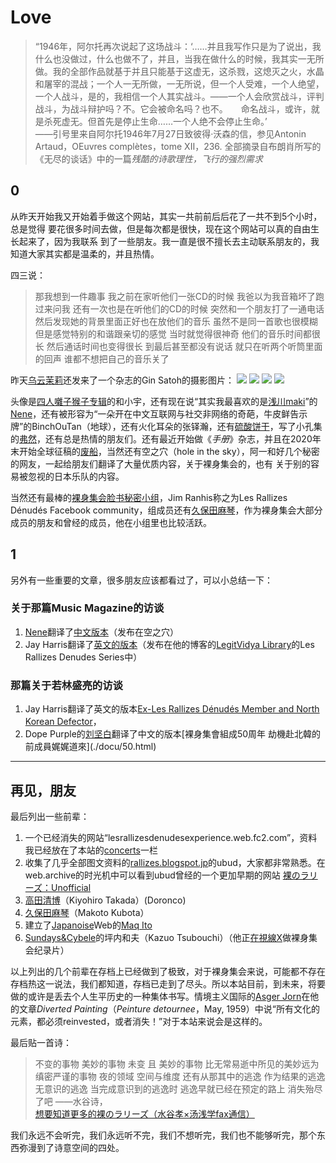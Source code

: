 # Love

> “1946年，阿尔托再次说起了这场战斗：‘……并且我写作只是为了说出，我什么也没做过，什么也做不了，并且，当我在做什么的时候，我其实一无所做。我的全部作品就基于并且只能基于这虚无，这杀戮，这熄灭之火，水晶和屠宰的混战；一个人一无所做，一无所说，但一个人受难，一个人绝望，一个人战斗，是的，我相信一个人其实战斗。——一个人会欣赏战斗，评判战斗，为战斗辩护吗？不。它会被命名吗？也不。　　命名战斗，或许，就是杀死虚无。但首先是停止生命……一个人绝不会停止生命。’  
> ——引号里来自阿尔托1946年7月27日致彼得·沃森的信，参见Antonin Artaud，OEuvres complètes，tome ⅩⅡ，236. 全部摘录自布朗肖所写的《无尽的谈话》中的一篇*残酷的诗歌理性，飞行的强烈需求*

## 0
从昨天开始我又开始着手做这个网站，其实一共前前后后花了一共不到5个小时，总是觉得 要花很多时间去做，但是每次都是很快，现在这个网站可以真的自由生长起来了，因为我联系 到了一些朋友。我一直是很不擅长去主动联系朋友的，我知道大家其实都是温柔的，并且热情。

四三说：
> 那我想到一件趣事 我之前在家听他们一张CD的时候 我爸以为我音箱坏了跑过来问我 还有一次也是在听他们的CD的时候 突然和一个朋友打了一通电话 然后发现她的背景里面正好也在放他们的音乐 虽然不是同一首歌也很模糊 但是感觉特别的和谐跟亲切的感觉 当时就觉得很神奇 他们的音乐时间都很长 然后通话时间也变得很长 到最后甚至都没有说话 就只在听两个听筒里面的回声 谁都不想把自己的音乐关了

昨天[乌云茉莉](https://www.instagram.com/toycure/)还发来了一个杂志的Gin Satoh的摄影图片：
![](./photos/tokyo-rockers-0.jpeg)
![](./photos/tokyo-rockers-1.jpeg)
![](./photos/tokyo-rockers-2.jpeg)
![](./photos/tokyo-rockers-3.jpeg)

头像是[四人囃子猴子专辑](https://www.discogs.com/%E5%9B%9B%E4%BA%BA%E5%9B%83%E5%AD%90-Yoninbayashi-%E4%B8%80%E8%A7%A6%E5%8D%B3%E7%99%BA-Ishoku-Sokuhatsu/master/283315)的和小宇，还有现在说“其实我最喜欢的是[浅川maki](https://www.discogs.com/artist/658862-Maki-Asakawa)”的[Nene](https://ningkko.wordpress.com/)，还有被形容为“一朵开在中文互联网与社交非网络的奇葩，牛皮鲜告示牌”的BinchOuTan（地球），还有火化耳朵的张铎瀚，还有[硫酸饼干](https://matterofti.me/xu-xiang-zao-wu/)，写了小孔集的[弗然](https://mp.weixin.qq.com/s/XLw_fNLdpQQCzTdgnY4GsA)，还有总是热情的朋友们。还有最近开始做《*手册*》杂志，并且在2020年末开始全球征稿的[废船](https://mp.weixin.qq.com/s/XXin09DcPeuwWGtRztlAiA)，当然还有空之穴（hole in the sky），阿一和好几个秘密的网友，一起给朋友们翻译了大量优质内容，关于裸身集会的，也有 关于别的容易被忽视的日本乐队的内容。

当然还有最棒的[裸身集会脸书秘密小组](https://www.facebook.com/groups/2406438840)，Jim Ranhis称之为Les Rallizes Dénudés Facebook community，组成员还有[久保田麻琴](https://www.makotokubota.org/)，作为裸身集会大部分成员的朋友和曾经的成员，他在小组里也比较活跃。

## 1
另外有一些重要的文章，很多朋友应该都看过了，可以小总结一下：  

### 关于那篇Music Magazine的访谈

1. [Nene](https://ningkko.wordpress.com/)翻译了[中文版本](https://mp.weixin.qq.com/s/OKTOBSgpq2jHqBxEsx0-kQ)（发布在空之穴）
2. Jay Harris翻译了[英文的版本](http://legitvidya.com/archive/tl/mizu.html)（发布在他的博客的[LegitVidya Library](http://legitvidya.com/archive/archive.html)的Les Rallizes Denudes Series中）

### 那篇关于若林盛亮的访谈

1. Jay Harris翻译了英文的版本[Ex-Les Rallizes Dénudés Member and North Korean Defector](http://legitvidya.com/archive/tl/waka2.html)，
2. Dope Purple的[刘坚白](https://twitter.com/k_p_liu_)翻译了中文的版本[裸身集會組成50周年 劫機赴北韓的前成員娓娓道來](./docu/50.html)

---

## 再见，朋友

最后列出一些前辈：  
1. 一个已经消失的网站“lesrallizesdenudesexperience.web.fc2.com”，资料我已经放在了本站的[concerts](http://127.0.0.1:5501/content/kaos/concerts.html)一栏  
2. 收集了几乎全部图文资料的[rallizes.blogspot.jp](http://127.0.0.1:5501/content/kaos/rallizes.blogspot.jp)的ubud，大家都非常熟悉。在web.archive的时光机中可以看到ubud曾经的一个更加早期的网站 [裸のラリーズ：Unofficial](https://web.archive.org/web/20110524185227/http://www.yk.rim.or.jp/~ubud/rallizes.html)  
3. [高田清博](https://fuyusoubi.bandcamp.com/album/old-punks)（Kiyohiro Takada）(Doronco)  
4. [久保田麻琴](https://www.makotokubota.org/)（Makoto Kubota）  
5. 建立了[Japanoise](http://japanoise.net/)Web的[Maq Ito](https://www.facebook.com/maq.j.ito)
6. [Sundays&Cybele](https://sundayscybele.bandcamp.com/)的坪内和夫（Kazuo Tsubouchi）（他正[在視線X](https://www.youtube.com/channel/UCVHftSiFD0xkrXI8HsEiLpw)做裸身集会纪录片）

以上列出的几个前辈在存档上已经做到了极致，对于裸身集会来说，可能都不存在存档热这一说法，我们都知道，存档已走到了尽头。所以本站目前，到未来，将要做的或许是丢去个人生平历史的一种集体书写。情境主义国际的[Asger Jorn](https://en.wikipedia.org/wiki/Asger_Jorn)在他的文章*Diverted Painting*（*Peinture detournee*，May, 1959）中说“所有文化的元素，都必须reinvested，或者消失！”对于本站来说会是这样的。  

最后贴一首诗：
> 不变的事物 美妙的事物
> 未变 且 美妙的事物
> 比无常易逝中所见的美妙远为缜密严谨的事物
> 夜的领域 空间与维度 还有从那其中的逃逸
> 作为结果的逃逸 无意识的逃逸
> 当完成意识到的逃逸时
> 逃逸早就已经在预定的路上
> 消失殆尽了吧
> ——水谷诗，[想要知道更多的裸のラリーズ（水谷孝×汤浅学fax通信）](https://mp.weixin.qq.com/s/OKTOBSgpq2jHqBxEsx0-kQ)

我们永远不会听完，我们永远听不完，我们不想听完，我们也不能够听完，那个东西弥漫到了诗意空间的四处。















